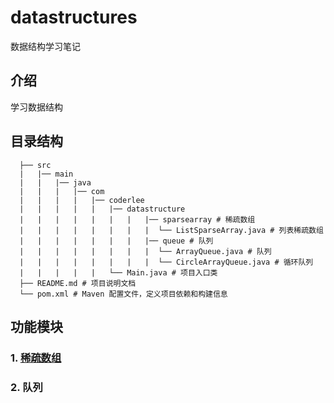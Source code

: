 # datastructures

数据结构学习笔记

## 介绍
学习数据结构

## 目录结构

```
  ├── src 
  |   |── main 
  |   |   |── java 
  |   |   |   |── com 
  |   |   |   |   |── coderlee 
  |   |   |   |   |   |── datastructure 
  |   |   |   |   |   |   |   |── sparsearray # 稀疏数组
  |   |   |   |   |   |   |   |  └── ListSparseArray.java # 列表稀疏数组
  |   |   |   |   |   |   |   |── queue # 队列 
  |   |   |   |   |   |   |   |  └── ArrayQueue.java # 队列
  |   |   |   |   |   |   |   |  └── CircleArrayQueue.java # 循环队列
  |   |   |   |   |   └── Main.java # 项目入口类 
  ├── README.md # 项目说明文档 
  └── pom.xml # Maven 配置文件，定义项目依赖和构建信息
```

## 功能模块

### 1. [稀疏数组](docs/01_稀疏数组.md)


### 2. 队列


